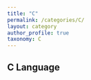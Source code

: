 ```yaml
---
title: "C"
permalink: /categories/C/
layout: category
author_profile: true
taxonomy: C
---
```


## C Language